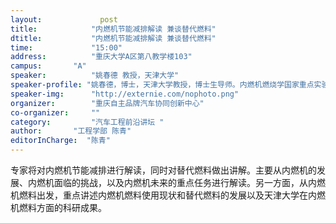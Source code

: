 ```yaml
---
layout: 			post
title:       	  "内燃机节能减排解读 兼谈替代燃料"
dtitle:      	  "内燃机节能减排解读 兼谈替代燃料"
time: 		  	  "15:00"
address:	  	  "重庆大学A区第八教学楼103"
campus:	  	  "A"
speaker:	   	  "姚春德 教授，天津大学"
speaker-profile: "姚春德，博士，天津大学教授，博士生导师。内燃机燃烧学国家重点实验室副主任。国办（2013）12号文件《关于加强内燃机工业节能减排的意见》主要起草者之一，工信部甲醇车试点专家组成员。中国工程热物理学会副理事长，中国汽车工程学会理事和特聘专家。《工程热物理学报》、《燃烧科学与技术》等多个刊物的编委。多年来一直从事内燃机燃烧基础理论和内燃机新燃料方面的研究，承担多项国家自然科学基金重点课题和面上课题，主持多项国家“863计划”的子课题。在内燃机替代燃料领域，提出了柴油/醇二元燃料燃烧理论，创立了柴油/醇组合燃烧的应用技术并得到推广应用。在国内外科技刊物上发表论文280余篇。出版著作3部。获国家教委、机械工业联合会、天津市自然科学奖等多个奖项。是国家教委和人事部的“优秀留学回国人员”、原机械工业部的首批跨世纪学科带头人。获发明专利12项、实用新型等专利23项。"
speaker-img:	  "http://externie.com/nophoto.png"
organizer:		  "重庆自主品牌汽车协同创新中心"
co-organizer:	  ""
category:		  "汽车工程前沿讲坛 "
author:		  "工程学部 陈青"
editorInCharge:  "陈青"
---
```

专家将对内燃机节能减排进行解读，同时对替代燃料做出讲解。主要从内燃机的发展、内燃机面临的挑战，以及内燃机未来的重点任务进行解读。另一方面，从内燃机燃料出发，重点讲述内燃机燃料使用现状和替代燃料的发展以及天津大学在内燃机燃料方面的科研成果。
